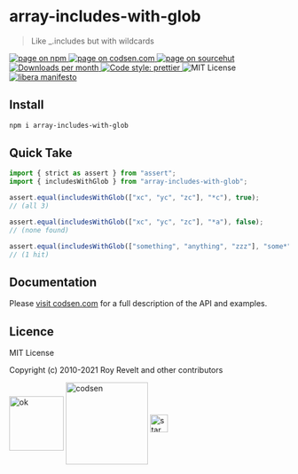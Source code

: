 # array-includes-with-glob

> Like \_.includes but with wildcards

<div class="package-badges">
  <a href="https://www.npmjs.com/package/array-includes-with-glob" rel="nofollow noreferrer noopener">
    <img src="https://img.shields.io/badge/-npm-blue?style=flat-square" alt="page on npm">
  </a>
  <a href="https://codsen.com/os/array-includes-with-glob" rel="nofollow noreferrer noopener">
    <img src="https://img.shields.io/badge/-codsen-blue?style=flat-square" alt="page on codsen.com">
  </a>
  <a href="https://git.sr.ht/~royston/codsen/tree/master/packages/array-includes-with-glob" rel="nofollow noreferrer noopener">
    <img src="https://img.shields.io/badge/-sourcehut-blue?style=flat-square" alt="page on sourcehut">
  </a>
  <a href="https://npmcharts.com/compare/array-includes-with-glob?interval=30" rel="nofollow noreferrer noopener" target="_blank">
    <img src="https://img.shields.io/npm/dm/array-includes-with-glob.svg?style=flat-square" alt="Downloads per month">
  </a>
  <a href="https://prettier.io" rel="nofollow noreferrer noopener" target="_blank">
    <img src="https://img.shields.io/badge/code_style-prettier-brightgreen.svg?style=flat-square" alt="Code style: prettier">
  </a>
  <img src="https://img.shields.io/badge/licence-MIT-brightgreen.svg?style=flat-square" alt="MIT License">
  <a href="https://liberamanifesto.com" rel="nofollow noreferrer noopener" target="_blank">
    <img src="https://img.shields.io/badge/libera-manifesto-lightgrey.svg?style=flat-square" alt="libera manifesto">
  </a>
</div>

## Install

```bash
npm i array-includes-with-glob
```

## Quick Take

```js
import { strict as assert } from "assert";
import { includesWithGlob } from "array-includes-with-glob";

assert.equal(includesWithGlob(["xc", "yc", "zc"], "*c"), true);
// (all 3)

assert.equal(includesWithGlob(["xc", "yc", "zc"], "*a"), false);
// (none found)

assert.equal(includesWithGlob(["something", "anything", "zzz"], "some*"), true);
// (1 hit)
```

## Documentation

Please [visit codsen.com](https://codsen.com/os/array-includes-with-glob/) for a full description of the API and examples.

## Licence

MIT License

Copyright (c) 2010-2021 Roy Revelt and other contributors

<img src="https://codsen.com/images/png-codsen-ok.png" width="98" alt="ok" align="center"> <img src="https://codsen.com/images/png-codsen-1.png" width="148" alt="codsen" align="center"> <img src="https://codsen.com/images/png-codsen-star-small.png" width="32" alt="star" align="center">
